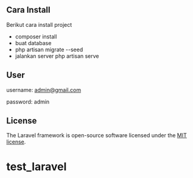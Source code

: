 ## Cara Install

Berikut cara install project

- composer install
- buat database
- php artisan migrate --seed
- jalankan server php artisan serve

## User

username: admin@gmail.com

password: admin

## License

The Laravel framework is open-source software licensed under the [MIT license](https://opensource.org/licenses/MIT).
# test_laravel

